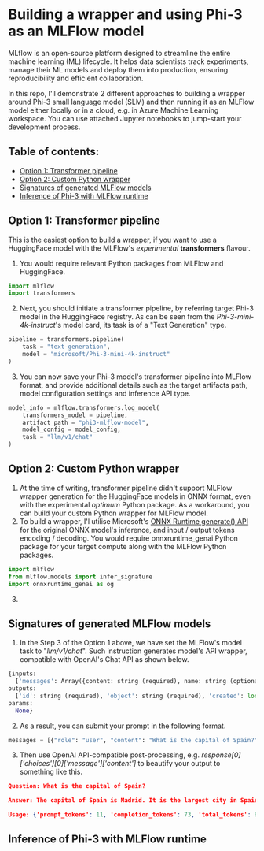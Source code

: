 # Building a wrapper and using Phi-3 as an MLFlow model

MLflow is an open-source platform designed to streamline the entire machine learning (ML) lifecycle. It helps data scientists track experiments, manage their ML models and deploy them into production, ensuring reproducibility and efficient collaboration.

In this repo, I'll demonstrate 2 different approaches to building a wrapper around Phi-3 small language model (SLM) and then running it as an MLFlow model either locally or in a cloud, e.g. in Azure Machine Learning workspace. You can use attached Jupyter notebooks to jump-start your development process.

## Table of contents:
- [Option 1: Transformer pipeline](https://github.com/LazaUK/SLM-Phi-3-MLFlow#option-1-transformer-pipeline)
- [Option 2: Custom Python wrapper](https://github.com/LazaUK/SLM-Phi-3-MLFlow#option-2-custom-python-wrapper)
- [Signatures of generated MLFlow models](https://github.com/LazaUK/SLM-Phi-3-MLFlow#signatures-of-generated-mlflow-models)
- [Inference of Phi-3 with MLFlow runtime]()

## Option 1: Transformer pipeline
This is the easiest option to build a wrapper, if you want to use a HuggingFace model with the MLFlow's _experimental_ **transformers** flavour.
1. You would require relevant Python packages from MLFlow and HuggingFace.
``` Python
import mlflow
import transformers
```
2. Next, you should initiate a transformer pipeline, by referring target Phi-3 model in the HuggingFace registry. As can be seen from the _Phi-3-mini-4k-instruct_'s model card, its task is of a "Text Generation" type.
``` Python
pipeline = transformers.pipeline(
    task = "text-generation",
    model = "microsoft/Phi-3-mini-4k-instruct"
)
```
3. You can now save your Phi-3 model's transformer pipeline into MLFlow format, and provide additional details such as the target artifacts path, model configuration settings and inference API type.
``` Python
model_info = mlflow.transformers.log_model(
    transformers_model = pipeline,
    artifact_path = "phi3-mlflow-model",
    model_config = model_config,
    task = "llm/v1/chat"
)
```

## Option 2: Custom Python wrapper
1. At the time of writing, transformer pipeline didn't support MLFlow wrapper generation for the HuggingFace models in ONNX format, even with the experimental _optimum_ Python package. As a workaround, you can build your custom Python wrapper for MLFlow model.
2. To build a wrapper, I'l utilise Microsoft's [ONNX Runtime generate() API](https://github.com/microsoft/onnxruntime-genai) for the original ONNX model's inference, and input / output tokens encoding / decoding. You would require onnxruntime_genai Python package for your target compute along with the MLFlow Python packages.
``` Python
import mlflow
from mlflow.models import infer_signature
import onnxruntime_genai as og
```
3. 

## Signatures of generated MLFlow models
1. In the Step 3 of the Option 1 above, we have set the MLFlow's model task to "_llm/v1/chat_". Such instruction generates model's API wrapper, compatible with OpenAI's Chat API as shown below. 
``` Python
{inputs: 
  ['messages': Array({content: string (required), name: string (optional), role: string (required)}) (required), 'temperature': double (optional), 'max_tokens': long (optional), 'stop': Array(string) (optional), 'n': long (optional), 'stream': boolean (optional)],
outputs: 
  ['id': string (required), 'object': string (required), 'created': long (required), 'model': string (required), 'choices': Array({finish_reason: string (required), index: long (required), message: {content: string (required), name: string (optional), role: string (required)} (required)}) (required), 'usage': {completion_tokens: long (required), prompt_tokens: long (required), total_tokens: long (required)} (required)],
params: 
  None}
```
2. As a result, you can submit your prompt in the following format.
``` Python
messages = [{"role": "user", "content": "What is the capital of Spain?"}]
```
3. Then use OpenAI API-compatible post-processing, e.g. _response[0]['choices'][0]['message']['content']_ to beautify your output to something like this.
``` JSON
Question: What is the capital of Spain?

Answer: The capital of Spain is Madrid. It is the largest city in Spain and serves as the political, economic, and cultural center of the country. Madrid is located in the center of the Iberian Peninsula and is known for its rich history, art, and architecture, including the Royal Palace, the Prado Museum, and the Plaza Mayor.

Usage: {'prompt_tokens': 11, 'completion_tokens': 73, 'total_tokens': 84}
```

## Inference of Phi-3 with MLFlow runtime
